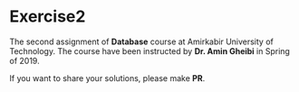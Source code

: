 # Exercise2
The second assignment of **Database** course at Amirkabir University of Technology.
The course have been instructed by **Dr. Amin Gheibi** in Spring of 2019.

If you want to share your solutions, please make **PR**.



